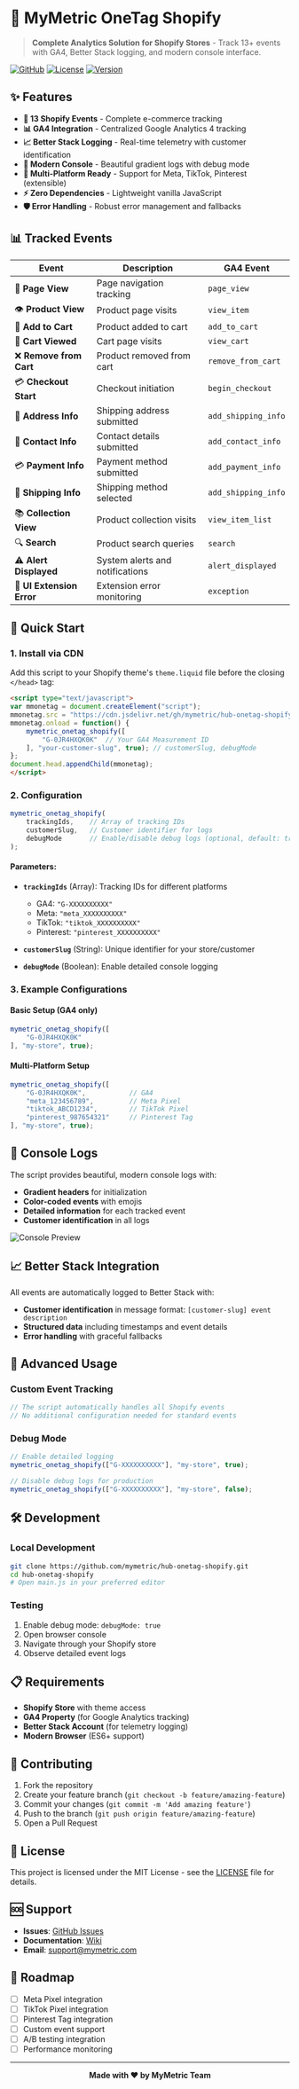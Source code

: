 # 🚀 MyMetric OneTag Shopify

> **Complete Analytics Solution for Shopify Stores** - Track 13+ events with GA4, Better Stack logging, and modern console interface.

[![GitHub](https://img.shields.io/badge/GitHub-mymetric%2Fhub--onetag--shopify-blue?style=flat-square&logo=github)](https://github.com/mymetric/hub-onetag-shopify)
[![License](https://img.shields.io/badge/License-MIT-green?style=flat-square)](LICENSE)
[![Version](https://img.shields.io/badge/Version-1.0.0-orange?style=flat-square)](https://github.com/mymetric/hub-onetag-shopify/releases)

## ✨ Features

- **🎯 13 Shopify Events** - Complete e-commerce tracking
- **📊 GA4 Integration** - Centralized Google Analytics 4 tracking
- **📈 Better Stack Logging** - Real-time telemetry with customer identification
- **🎨 Modern Console** - Beautiful gradient logs with debug mode
- **🔧 Multi-Platform Ready** - Support for Meta, TikTok, Pinterest (extensible)
- **⚡ Zero Dependencies** - Lightweight vanilla JavaScript
- **🛡️ Error Handling** - Robust error management and fallbacks

## 📊 Tracked Events

| Event | Description | GA4 Event |
|-------|-------------|-----------|
| 📄 **Page View** | Page navigation tracking | `page_view` |
| 👁️ **Product View** | Product page visits | `view_item` |
| 🛒 **Add to Cart** | Product added to cart | `add_to_cart` |
| 🛒 **Cart Viewed** | Cart page visits | `view_cart` |
| ❌ **Remove from Cart** | Product removed from cart | `remove_from_cart` |
| 💳 **Checkout Start** | Checkout initiation | `begin_checkout` |
| 📍 **Address Info** | Shipping address submitted | `add_shipping_info` |
| 📧 **Contact Info** | Contact details submitted | `add_contact_info` |
| 💳 **Payment Info** | Payment method submitted | `add_payment_info` |
| 🚚 **Shipping Info** | Shipping method selected | `add_shipping_info` |
| 📚 **Collection View** | Product collection visits | `view_item_list` |
| 🔍 **Search** | Product search queries | `search` |
| ⚠️ **Alert Displayed** | System alerts and notifications | `alert_displayed` |
| 🚨 **UI Extension Error** | Extension error monitoring | `exception` |

## 🚀 Quick Start

### 1. Install via CDN

Add this script to your Shopify theme's `theme.liquid` file before the closing `</head>` tag:

```html
<script type="text/javascript">
var mmonetag = document.createElement("script");
mmonetag.src = "https://cdn.jsdelivr.net/gh/mymetric/hub-onetag-shopify@main/main.js";
mmonetag.onload = function() {
    mymetric_onetag_shopify([
        "G-0JR4HXQK0K"  // Your GA4 Measurement ID
    ], "your-customer-slug", true); // customerSlug, debugMode
};
document.head.appendChild(mmonetag);
</script>
```

### 2. Configuration

```javascript
mymetric_onetag_shopify(
    trackingIds,    // Array of tracking IDs
    customerSlug,   // Customer identifier for logs
    debugMode       // Enable/disable debug logs (optional, default: true)
);
```

#### Parameters:
- **`trackingIds`** (Array): Tracking IDs for different platforms
  - GA4: `"G-XXXXXXXXXX"`
  - Meta: `"meta_XXXXXXXXXX"`
  - TikTok: `"tiktok_XXXXXXXXXX"`
  - Pinterest: `"pinterest_XXXXXXXXXX"`

- **`customerSlug`** (String): Unique identifier for your store/customer
- **`debugMode`** (Boolean): Enable detailed console logging

### 3. Example Configurations

#### Basic Setup (GA4 only)
```javascript
mymetric_onetag_shopify([
    "G-0JR4HXQK0K"
], "my-store", true);
```

#### Multi-Platform Setup
```javascript
mymetric_onetag_shopify([
    "G-0JR4HXQK0K",           // GA4
    "meta_123456789",         // Meta Pixel
    "tiktok_ABCD1234",        // TikTok Pixel
    "pinterest_987654321"     // Pinterest Tag
], "my-store", true);
```

## 🎨 Console Logs

The script provides beautiful, modern console logs with:
- **Gradient headers** for initialization
- **Color-coded events** with emojis
- **Detailed information** for each tracked event
- **Customer identification** in all logs

![Console Preview](https://via.placeholder.com/600x200/667eea/ffffff?text=Modern+Console+Logs)

## 📈 Better Stack Integration

All events are automatically logged to Better Stack with:
- **Customer identification** in message format: `[customer-slug] event description`
- **Structured data** including timestamps and event details
- **Error handling** with graceful fallbacks

## 🔧 Advanced Usage

### Custom Event Tracking
```javascript
// The script automatically handles all Shopify events
// No additional configuration needed for standard events
```

### Debug Mode
```javascript
// Enable detailed logging
mymetric_onetag_shopify(["G-XXXXXXXXXX"], "my-store", true);

// Disable debug logs for production
mymetric_onetag_shopify(["G-XXXXXXXXXX"], "my-store", false);
```

## 🛠️ Development

### Local Development
```bash
git clone https://github.com/mymetric/hub-onetag-shopify.git
cd hub-onetag-shopify
# Open main.js in your preferred editor
```

### Testing
1. Enable debug mode: `debugMode: true`
2. Open browser console
3. Navigate through your Shopify store
4. Observe detailed event logs

## 📋 Requirements

- **Shopify Store** with theme access
- **GA4 Property** (for Google Analytics tracking)
- **Better Stack Account** (for telemetry logging)
- **Modern Browser** (ES6+ support)

## 🤝 Contributing

1. Fork the repository
2. Create your feature branch (`git checkout -b feature/amazing-feature`)
3. Commit your changes (`git commit -m 'Add amazing feature'`)
4. Push to the branch (`git push origin feature/amazing-feature`)
5. Open a Pull Request

## 📄 License

This project is licensed under the MIT License - see the [LICENSE](LICENSE) file for details.

## 🆘 Support

- **Issues**: [GitHub Issues](https://github.com/mymetric/hub-onetag-shopify/issues)
- **Documentation**: [Wiki](https://github.com/mymetric/hub-onetag-shopify/wiki)
- **Email**: support@mymetric.com

## 🎯 Roadmap

- [ ] Meta Pixel integration
- [ ] TikTok Pixel integration  
- [ ] Pinterest Tag integration
- [ ] Custom event support
- [ ] A/B testing integration
- [ ] Performance monitoring

---

<div align="center">
  <strong>Made with ❤️ by MyMetric Team</strong>
</div>